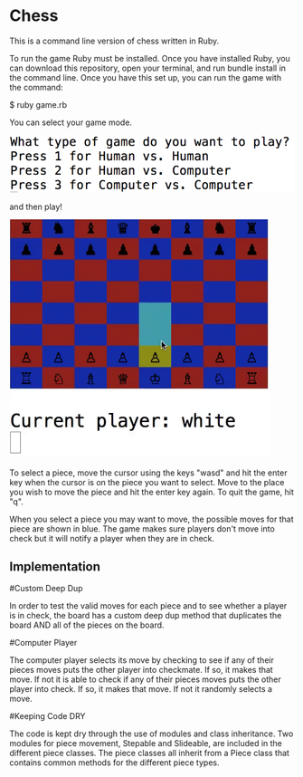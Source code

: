 # Chess
This is a command line version of chess written in Ruby.

To run the game Ruby must be installed. Once you have installed Ruby, you can download this repository, open your terminal, and run bundle install in the command line. Once you have this set up, you can run the game with the command:

$ ruby game.rb

You can select your game mode.

![modeselect]

 and then play!

 ![chess]

To select a piece, move the cursor using the keys "wasd" and hit the enter key when the cursor is on the piece you want to select. Move to the place you wish to move the piece and hit the enter key again. To quit the game, hit "q".

When you select a piece you may want to move, the possible moves for that piece are shown in blue. The game makes sure players don't move into check but it will notify a player when they are in check.

## Implementation

#Custom Deep Dup

In order to test the valid moves for each piece and to see whether a player is in check, the board has a custom deep dup method that duplicates the board AND all of the pieces on the board.

#Computer Player

The computer player selects its move by checking to see if any of their pieces moves puts the other player into checkmate. If so, it makes that move. If not it is able to check if any of their pieces moves puts the other player into check. If so, it makes that move. If not it randomly selects a move.

#Keeping Code DRY

The code is kept dry through the use of modules and class inheritance. Two modules for piece movement, Stepable and Slideable, are included in the different piece classes. The piece classes all inherit from a Piece class that contains common methods for the different piece types.


[chess]: ./images/chess.gif
[modeselect]: ./images/mode.png
